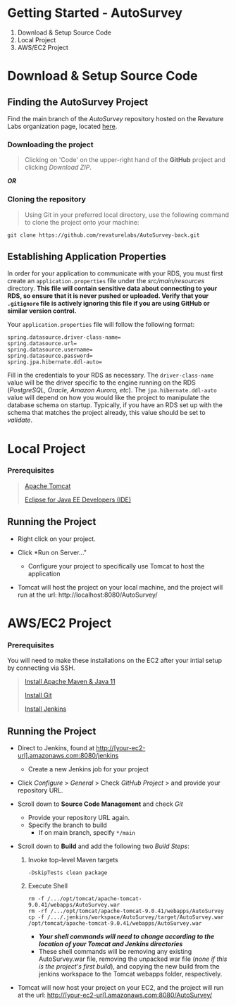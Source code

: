 # Getting Started - AutoSurvey
1. Download & Setup Source Code
2. Local Project
3. AWS/EC2 Project

# Download & Setup Source Code

## Finding the AutoSurvey Project
Find the main branch of the *AutoSurvey* repository hosted on the Revature Labs organization page, located [here](https://github.com/revaturelabs/AutoSurvey-back).

### Downloading the project
> Clicking on 'Code' on the upper-right hand of the **GitHub** project and clicking *Download ZIP*.

***OR***

### Cloning the repository
> Using Git in your preferred local directory, use the following command to clone the project onto your machine:
> 
``git clone https://github.com/revaturelabs/AutoSurvey-back.git``

## Establishing Application Properties

In order for your application to communicate with your RDS, you must first create an `application.properties` file under the *src/main/resources* directory. **This file will contain sensitive data about connecting to your RDS, so ensure that it is never pushed or uploaded. Verify that your `.gitignore` file is actively ignoring this file if you are using GitHub or similar version control.**

Your `application.properties` file will follow the following format:
```
spring.datasource.driver-class-name=
spring.datasource.url=
spring.datasource.username=
spring.datasource.password=
spring.jpa.hibernate.ddl-auto=
```
Fill in the credentials to your RDS as necessary. The `driver-class-name` value will be the driver specific to the engine running on the RDS (*PostgreSQL, Oracle, Amazon Aurora, etc*). The `jpa.hibernate.ddl-auto` value will depend on how you would like the project to manipulate the database schema on startup. Typically, if you have an RDS set up with the schema that matches the project already, this value should be set to *validate*.

# Local Project

### Prerequisites
> [Apache Tomcat](https://tomcat.apache.org/download-90.cgi)
>
> [Eclipse for Java EE Developers (IDE)](https://www.eclipse.org/downloads/packages/release/kepler/sr2/eclipse-ide-java-ee-developers)


## Running the Project

- Right click on your project.
- Click *Run on Server..."
	- Configure your project to specifically use Tomcat to host the application

- Tomcat will host the project on your local machine, and the project will run at the url: http://localhost:8080/AutoSurvey/


# AWS/EC2 Project

### Prerequisites
You will need to make these installations on the EC2 after your intial setup by connecting via SSH.
> [Install Apache Maven & Java 11](https://docs.aws.amazon.com/neptune/latest/userguide/iam-auth-connect-prerq.html)
> 
> [Install Git](https://cloudaffaire.com/how-to-install-git-in-aws-ec2-instance/)
> 
> [Install Jenkins](https://www.jenkins.io/doc/tutorials/tutorial-for-installing-jenkins-on-AWS/)

## Running the Project

- Direct to Jenkins, found at [http://[your-ec2-url].amazonaws.com:8080/jenkins](https://aws.amazon.com/)
	- Create a new Jenkins job for your project
- Click *Configure* > *General* > Check *GitHub Project* > and provide your repository URL.
- Scroll down to **Source Code Management** and check *Git*
	- Provide your repository URL again.
	- Specify the branch to build
		- If on main branch, specify `*/main`
- Scroll down to **Build** and add the following two *Build Steps*:
	1. Invoke top-level Maven targets
	
		 ``-DskipTests clean package``
		 
	2. Execute Shell
		```
		rm -f /.../opt/tomcat/apache-tomcat-9.0.41/webapps/AutoSurvey.war
		rm -rf /.../opt/tomcat/apache-tomcat-9.0.41/webapps/AutoSurvey
		cp -f /.../.jenkins/workspace/AutoSurvey/target/AutoSurvey.war /opt/tomcat/apache-tomcat-9.0.41/webapps/AutoSurvey.war
		```
		- ***Your shell commands will need to change according to the location of your Tomcat and Jenkins directories***
		- These shell commands will be removing any existing AutoSurvey.war file, removing the unpacked war file (*none if this is the project's first build*), and copying the new build from the jenkins workspace to the Tomcat webapps folder, respectively.
		
- Tomcat will now host your project on your EC2, and the project will run at the url:
[http://[your-ec2-url].amazonaws.com:8080/AutoSurvey/](https://aws.amazon.com/)
